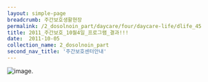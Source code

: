 ```yaml
--- 
layout: simple-page
breadcrumb: 주간보호생활현장 
permalink: /2_dosolnoin_part/daycare/four/daycare-life/dlife_45
title: 2011_주간보호_10월4일_프로그램_결과!!!
date:  2011-10-05
collection_name: 2_dosolnoin_part
second_nav_title: '주간보호센터안내' 
---
```

![image]({{site.baseurl}}/resource_room/daycare-life/files/8-2011_IJn6_1.jpg ).
